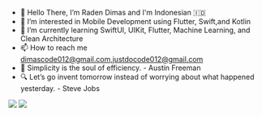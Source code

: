 - 👋 Hello There, I’m Raden Dimas and I'm Indonesian 🇮🇩
- 👀 I’m interested in Mobile Development using Flutter, Swift,and Kotlin
- 🌱 I’m currently learning SwiftUI, UIKit, Flutter, Machine Learning, and Clean Architecture
- 📫 How to reach me dimascode012@gmail.com,justdocode012@gmail.com
- 📝 Simplicity is the soul of efficiency. - Austin Freeman
- 🔍 Let’s go invent tomorrow instead of worrying about what happened yesterday. - Steve Jobs



<!---
raden-dimas012/raden-dimas012 is a ✨ special ✨ repository because its `README.md` (this file) appears on your GitHub profile.
You can click the Preview link to take a look at your changes.
--->
<img src="https://github-readme-stats.vercel.app/api/?username=raden-dimas012&count_private=true&theme=tokyonight&showicons=true">
<img src="https://github-readme-stats.vercel.app/api/top-langs/?username=raden-dimas012&langs_count=5&theme=tokyonight">





